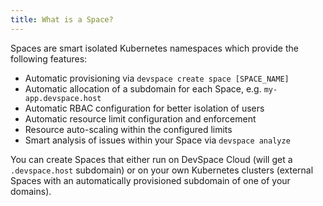 ```yaml
---
title: What is a Space?
---
```


Spaces are smart isolated Kubernetes namespaces which provide the following features:
- Automatic provisioning via `devspace create space [SPACE_NAME]`
- Automatic allocation of a subdomain for each Space, e.g. `my-app.devspace.host`
- Automatic RBAC configuration for better isolation of users
- Automatic resource limit configuration and enforcement
- Resource auto-scaling within the configured limits
- Smart analysis of issues within your Space via `devspace analyze`

You can create Spaces that either run on DevSpace Cloud (will get a `.devspace.host` subdomain) or on your own Kubernetes clusters (external Spaces with an automatically provisioned subdomain of one of your domains).
